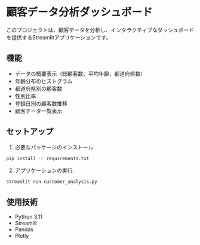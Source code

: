 # 顧客データ分析ダッシュボード

このプロジェクトは、顧客データを分析し、インタラクティブなダッシュボードを提供するStreamlitアプリケーションです。

## 機能

- データの概要表示（総顧客数、平均年齢、都道府県数）
- 年齢分布のヒストグラム
- 都道府県別の顧客数
- 性別比率
- 登録日別の顧客数推移
- 顧客データ一覧表示

## セットアップ

1. 必要なパッケージのインストール:
```bash
pip install -r requirements.txt
```

2. アプリケーションの実行:
```bash
streamlit run customer_analysis.py
```

## 使用技術

- Python 3.11
- Streamlit
- Pandas
- Plotly 